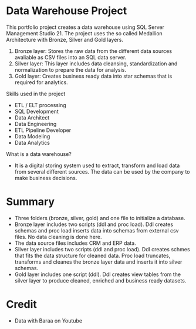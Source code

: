 # Data Warehouse Project 

This portfolio project creates a data warehouse using SQL Server Management Studio 21. 
The project uses the so called Medallion Architecture with Bronze, Silver and Gold layers.

1. Bronze layer: Stores the raw data from the different data sources avaliable as CSV files into an SQL data server.
2. Silver layer: This layer includes data cleansing, standardization and normalization to prepare the data for analysis.
3. Gold layer: Creates business ready data into star schemas that is required for analytics.

Skills used in the project
- ETL / ELT processing
- SQL Development
- Data Architect
- Data Engineering
- ETL Pipeline Developer
- Data Modeling
- Data Analytics

What is a data warehouse?
- It is a digital storing system used to extract, transform and load data from several different sources. The data can be used by the company to make business decisions.

# Summary
- Three folders (bronze, silver, gold) and one file to initialize a database.
- Bronze layer includes two scripts (ddl and proc load). Ddl creates schemas and proc load inserts data into schemas from external csv files. No data cleaning is done here.
- The data source files includes CRM and ERP data.
- Silver layer includes two scripts (ddl and proc load). Ddl creates schmes that fits the data structure for cleaned data. Proc load truncates, transforms and cleanes the bronze layer data and inserts it into silver schemas.
- Gold layer includes one script (ddl). Ddl creates view tables from the silver layer to produce cleaned, enriched and business ready datasets.

# Credit
- Data with Baraa on Youtube
